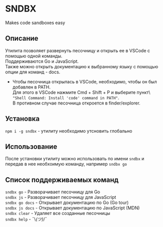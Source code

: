 # SNDBX
Makes code sandboxes easy

## Описание
Утилита позволяет развернуть песочницу и открыть ее в VSCode с помощью одной команды.\
Поддерживаются Go и JavaScript.\
Также можно открыть документацию к выбранному языку с помощью опции для команд - docs.

* Чтобы песочница открылась в VSCode, необходимо, чтобы он был добавлен в PATH.\
Для этого в VSCode нажмите Cmd + Shift + P и выберите пункт\ `"Shell Command: Install 'code' command in PATH"`.\
В противном случае песочница откроется в finder/explorer.

## Установка
`npm i -g sndbx` - утилиту необходимо утсновить глобально

## Использование
После установки утилиту можно использовать по имени `sndbx` и передав в нее необхоимую команду, например `sndbx go`

## Список поддерживаемых команд
`sndbx go` - Разворачивает песочницу для Go\
`sndbx js` - Разворачивает песочницу для JavaScript\
`sndbx go docs` - Открывает документацию по Go (Go tour)\
`sndbx js docs` - Открывает документацию по JavaScript (MDN)\
`sndbx clear` - Удаляет все созданные песочницы\
`sndbx help` - ¯\\_(ツ)_/¯
